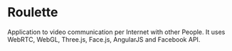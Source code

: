 # Roulette
Application to video communication per Internet with other People. It uses WebRTC, WebGL, Three.js, Face.js, AngularJS and Facebook API.
